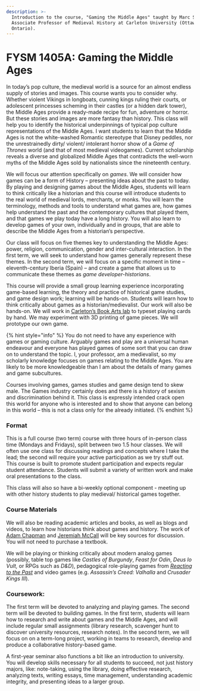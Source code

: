 ```yaml
---
description: >-
  Introduction to the course, "Gaming the Middle Ages" taught by Marc Saurette,
  Associate Professor of Medieval History at Carleton University (Ottawa,
  Ontario).
---
```


# FYSM 1405A: Gaming the Middle Ages

In today’s pop culture, the medieval world is a source for an almost endless supply of stories and images. This course wants you to consider why. Whether violent Vikings in longboats, cunning kings ruling their courts, or adolescent princesses scheming in their castles (or a hidden dark tower), the Middle Ages provide a ready-made recipe for fun, adventure or horror. But these stories and images are more fantasy than history. This class will help you to identify the historical underpinnings of typical pop culture representations of the Middle Ages. I want students to learn that the Middle Ages is not the white-washed Romantic stereotype that Disney peddles, nor the unrestrainedly dirty/ violent/ intolerant horror show of a _Game of Thrones_ world (and that of most medieval videogames). Current scholarship reveals a diverse and globalized Middle Ages that contradicts the well-worn myths of the Middle Ages sold by nationalists since the nineteenth century.&#x20;

We will focus our attention specifically on _games_. We will consider how games can be a form of History – presenting ideas about the past to today. By playing and designing games about the Middle Ages, students will learn to think critically like a historian and this course will introduce students to the real world of medieval lords, merchants, or monks. You will learn the terminology, methods and tools to understand what games are, how games help understand the past and the contemporary cultures that played them, and that games we play today have a long history. You will also learn to develop games of your own, individually and in groups, that are able to describe the Middle Ages from a historian’s perspective.&#x20;

Our class will focus on five themes key to understanding the Middle Ages: power, religion, communication, gender and inter-cultural interaction. In the first term, we will seek to understand how games generally represent these themes. In the second term, we will focus on a specific moment in time – eleventh-century Iberia (Spain) – and create a game that allows us to communicate these themes as _game developer-historians_.&#x20;

This course will provide a small group learning experience incorporating game-based learning, the theory and practice of historical game studies, and game design work; learning will be hands-on. Students will learn how to think critically about games as a historian/medievalist. Our work will also be hands-on. We will work in [Carleton’s Book Arts lab](https://library.carleton.ca/building/book-arts-lab) to typeset playing cards by hand. We may experiment with 3D printing of game pieces. We will prototype our own game.

{% hint style="info" %}
You do not need to have any experience with games or gaming culture. Arguably games and play are a universal human endeavour and everyone has played games of some sort that you can draw on to understand the topic. I, your professor, am a medievalist, so my scholarly knowledge focuses on games relating to the Middle Ages. You are likely to be more knowledgeable than I am about the details of many games and game subcultures.

Courses involving games, games studies and game design tend to skew male. The Games industry certainly does and there is a history of sexism and discrimination behind it. This class is expressly intended crack open this world for anyone who is interested and to show that anyone can belong in this world – this is not a class only for the already initiated.
{% endhint %}

### Format

This is a full course (two term) course with three hours of in-person class time (Mondays and Fridays), split between two 1.5 hour classes. We will often use one class for discussing readings and concepts where I take the lead; the second will require your active participation as we try stuff out. This course is built to promote student participation and expects regular student attendance. Students will submit a variety of written work and make oral presentations to the class.

This class will also so have a bi-weekly optional component - meeting up with other history students to play medieval/ historical games together.&#x20;

### Course Materials

We will also be reading academic articles and books, as well as blogs and videos, to learn how historians think about games and history. The work of [Adam Chapman](https://ocul-crl.primo.exlibrisgroup.com/permalink/01OCUL\_CRL/1lrs5km/alma991005629549705153) and [Jeremiah McCall](https://ocul-crl.primo.exlibrisgroup.com/permalink/01OCUL\_CRL/1lrs5km/alma991022631320405153) will be key sources for discussion. You will not need to purchase a textbook.

We will be playing or thinking critically about modern analog games (possibly, table top games like _Castles of Burgundy_, _Feast for Odin_, _Deus lo Vult,_ or RPGs such as _D\&D_), pedagogical role-playing games from [_Reacting to the Past_](https://reacting.barnard.edu/) and video games (e.g. _Assassin’s Creed: Valhalla_ and _Crusader Kings III_).&#x20;

### Coursework:

The first term will be devoted to analyzing and playing games. The second term will be devoted to building games. In the first term, students will learn how to research and write about games and the Middle Ages, and will include regular small assignments (library research, scavenger hunt to discover university resources, research notes). In the second term, we will focus on on a term-long project, working in teams to research, develop and produce a collaborative history-based game.&#x20;

A first-year seminar also functions a bit like an introduction to university. You will develop skills necessary for all students to succeed, not just history majors, like: note-taking, using the library, doing effective research, analyzing texts, writing essays, time management, understanding academic integrity, and presenting ideas to a larger group.

